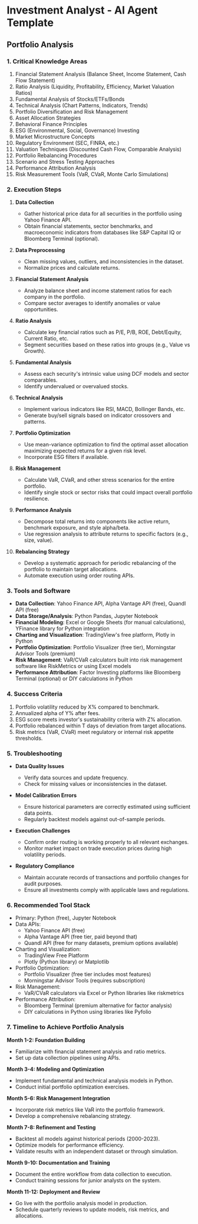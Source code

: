 # Investment Analyst - AI Agent Template

## Portfolio Analysis

### 1. Critical Knowledge Areas

1. Financial Statement Analysis (Balance Sheet, Income Statement, Cash Flow Statement)
2. Ratio Analysis (Liquidity, Profitability, Efficiency, Market Valuation Ratios)
3. Fundamental Analysis of Stocks/ETFs/Bonds
4. Technical Analysis (Chart Patterns, Indicators, Trends)
5. Portfolio Diversification and Risk Management
6. Asset Allocation Strategies
7. Behavioral Finance Principles
8. ESG (Environmental, Social, Governance) Investing
9. Market Microstructure Concepts
10. Regulatory Environment (SEC, FINRA, etc.)
11. Valuation Techniques (Discounted Cash Flow, Comparable Analysis)
12. Portfolio Rebalancing Procedures
13. Scenario and Stress Testing Approaches
14. Performance Attribution Analysis
15. Risk Measurement Tools (VaR, CVaR, Monte Carlo Simulations)

### 2. Execution Steps

1. **Data Collection**
   - Gather historical price data for all securities in the portfolio using Yahoo Finance API.
   - Obtain financial statements, sector benchmarks, and macroeconomic indicators from databases like S&P Capital IQ or Bloomberg Terminal (optional).

2. **Data Preprocessing**
   - Clean missing values, outliers, and inconsistencies in the dataset.
   - Normalize prices and calculate returns.

3. **Financial Statement Analysis**
   - Analyze balance sheet and income statement ratios for each company in the portfolio.
   - Compare sector averages to identify anomalies or value opportunities.

4. **Ratio Analysis**
   - Calculate key financial ratios such as P/E, P/B, ROE, Debt/Equity, Current Ratio, etc.
   - Segment securities based on these ratios into groups (e.g., Value vs Growth).

5. **Fundamental Analysis**
   - Assess each security's intrinsic value using DCF models and sector comparables.
   - Identify undervalued or overvalued stocks.

6. **Technical Analysis**
   - Implement various indicators like RSI, MACD, Bollinger Bands, etc.
   - Generate buy/sell signals based on indicator crossovers and patterns.

7. **Portfolio Optimization**
   - Use mean-variance optimization to find the optimal asset allocation maximizing expected returns for a given risk level.
   - Incorporate ESG filters if available.

8. **Risk Management**
   - Calculate VaR, CVaR, and other stress scenarios for the entire portfolio.
   - Identify single stock or sector risks that could impact overall portfolio resilience.

9. **Performance Analysis**
   - Decompose total returns into components like active return, benchmark exposure, and style alpha/beta.
   - Use regression analysis to attribute returns to specific factors (e.g., size, value).

10. **Rebalancing Strategy**
    - Develop a systematic approach for periodic rebalancing of the portfolio to maintain target allocations.
    - Automate execution using order routing APIs.

### 3. Tools and Software

- **Data Collection**: Yahoo Finance API, Alpha Vantage API (free), Quandl API (free)
- **Data Storage/Analysis**: Python Pandas, Jupyter Notebook
- **Financial Modeling**: Excel or Google Sheets (for manual calculations), YFinance library for Python integration
- **Charting and Visualization**: TradingView's free platform, Plotly in Python
- **Portfolio Optimization**: Portfolio Visualizer (free tier), Morningstar Advisor Tools (premium)
- **Risk Management**: VaR/CVaR calculators built into risk management software like RiskMetrics or using Excel models
- **Performance Attribution**: Factor Investing platforms like Bloomberg Terminal (optional) or DIY calculations in Python

### 4. Success Criteria

1. Portfolio volatility reduced by X% compared to benchmark.
2. Annualized alpha of Y% after fees.
3. ESG score meets investor's sustainability criteria with Z% allocation.
4. Portfolio rebalanced within T days of deviation from target allocations.
5. Risk metrics (VaR, CVaR) meet regulatory or internal risk appetite thresholds.

### 5. Troubleshooting

- **Data Quality Issues**
  - Verify data sources and update frequency.
  - Check for missing values or inconsistencies in the dataset.

- **Model Calibration Errors**
  - Ensure historical parameters are correctly estimated using sufficient data points.
  - Regularly backtest models against out-of-sample periods.

- **Execution Challenges**
  - Confirm order routing is working properly to all relevant exchanges.
  - Monitor market impact on trade execution prices during high volatility periods.

- **Regulatory Compliance**
  - Maintain accurate records of transactions and portfolio changes for audit purposes.
  - Ensure all investments comply with applicable laws and regulations.

### 6. Recommended Tool Stack

- Primary: Python (free), Jupyter Notebook
- Data APIs:
  - Yahoo Finance API (free)
  - Alpha Vantage API (free tier, paid beyond that)
  - Quandl API (free for many datasets, premium options available)
- Charting and Visualization:
  - TradingView Free Platform
  - Plotly (Python library) or Matplotlib
- Portfolio Optimization:
  - Portfolio Visualizer (free tier includes most features)
  - Morningstar Advisor Tools (requires subscription)
- Risk Management:
  - VaR/CVaR calculators via Excel or Python libraries like riskmetrics
- Performance Attribution:
  - Bloomberg Terminal (premium alternative for factor analysis)
  - DIY calculations in Python using libraries like Pyfolio

### 7. Timeline to Achieve Portfolio Analysis

**Month 1-2: Foundation Building**
- Familiarize with financial statement analysis and ratio metrics.
- Set up data collection pipelines using APIs.

**Month 3-4: Modeling and Optimization**
- Implement fundamental and technical analysis models in Python.
- Conduct initial portfolio optimization exercises.

**Month 5-6: Risk Management Integration**
- Incorporate risk metrics like VaR into the portfolio framework.
- Develop a comprehensive rebalancing strategy.

**Month 7-8: Refinement and Testing**
- Backtest all models against historical periods (2000-2023).
- Optimize models for performance efficiency.
- Validate results with an independent dataset or through simulation.

**Month 9-10: Documentation and Training**
- Document the entire workflow from data collection to execution.
- Conduct training sessions for junior analysts on the system.

**Month 11-12: Deployment and Review**
- Go live with the portfolio analysis model in production.
- Schedule quarterly reviews to update models, risk metrics, and allocations.

